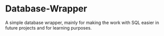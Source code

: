 # Database-Wrapper
A simple database wrapper,
mainly for making the work with SQL easier in future projects
and for learning purposes.
